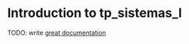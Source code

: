# Introduction to tp_sistemas_l

TODO: write [great documentation](http://jacobian.org/writing/what-to-write/)
